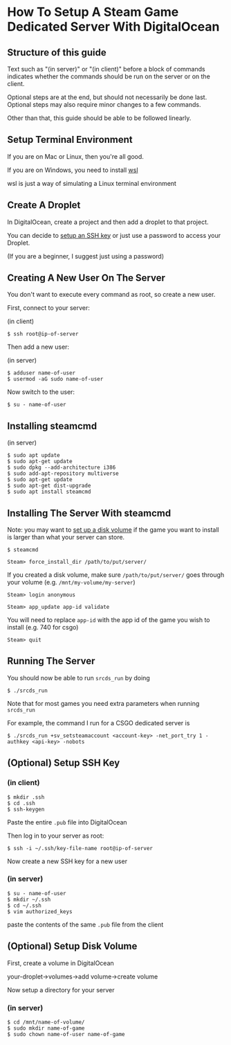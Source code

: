 # How To Setup A Steam Game Dedicated Server With DigitalOcean

## Structure of this guide
Text such as "(in server)" or "(in client)" before a block of commands indicates whether the commands should be run on the server or on the client.

Optional steps are at the end, but should not necessarily be done last. Optional steps may also require minor changes to a few commands.

Other than that, this guide should be able to be followed linearly.

## Setup Terminal Environment
If you are on Mac or Linux, then you're all good.

If you are on Windows, you need to install [wsl](https://learn.microsoft.com/en-us/windows/wsl/install)

wsl is just a way of simulating a Linux terminal environment

## Create A Droplet
In DigitalOcean, create a project and then add a droplet to that project.

You can decide to [setup an SSH key](#optional-setup-ssh-key) or just use a password to access your Droplet.

(If you are a beginner, I suggest just using a password)

## Creating A New User On The Server
You don't want to execute every command as root, so create a new user.

First, connect to your server:

(in client)
```shell
$ ssh root@ip-of-server
```

Then add a new user:

(in server)
```shell
$ adduser name-of-user
$ usermod -aG sudo name-of-user
```
Now switch to the user:
```shell
$ su - name-of-user
```

## Installing steamcmd
(in server)
```shell
$ sudo apt update
$ sudo apt-get update
$ sudo dpkg --add-architecture i386
$ sudo add-apt-repository multiverse
$ sudo apt-get update
$ sudo apt-get dist-upgrade
$ sudo apt install steamcmd
```

## Installing The Server With steamcmd

Note: you may want to [set up a disk volume](#optional-setup-disk-volume) if the game you want to install is larger than what your server can store.

```shell
$ steamcmd

Steam> force_install_dir /path/to/put/server/
```
If you created a disk volume, make sure `/path/to/put/server/` goes through your volume (e.g. `/mnt/my-volume/my-server`)
```shell
Steam> login anonymous

Steam> app_update app-id validate
```
You will need to replace `app-id` with the app id of the game you wish to install (e.g. 740 for csgo)
```shell
Steam> quit
```

## Running The Server
You should now be able to run `srcds_run` by doing
```shell
$ ./srcds_run
```

Note that for most games you need extra parameters when running `srcds_run`

For example, the command I run for a CSGO dedicated server is
```shell
$ ./srcds_run +sv_setsteamaccount <account-key> -net_port_try 1 -authkey <api-key> -nobots
```

## (Optional) Setup SSH Key
### (in client)
```shell
$ mkdir .ssh
$ cd .ssh
$ ssh-keygen
```
Paste the entire `.pub` file into DigitalOcean


Then log in to your server as root:
```shell
$ ssh -i ~/.ssh/key-file-name root@ip-of-server
```

Now create a new SSH key for a new user
### (in server)
```shell
$ su - name-of-user
$ mkdir ~/.ssh
$ cd ~/.ssh
$ vim authorized_keys
```
paste the contents of the same `.pub` file from the client

## (Optional) Setup Disk Volume
First, create a volume in DigitalOcean

your-droplet->volumes->add volume->create volume

Now setup a directory for your server
### (in server)
```shell
$ cd /mnt/name-of-volume/
$ sudo mkdir name-of-game
$ sudo chown name-of-user name-of-game
``` 